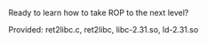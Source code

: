 Ready to learn how to take ROP to the next level?

Provided: ret2libc.c, ret2libc, libc-2.31.so, ld-2.31.so
